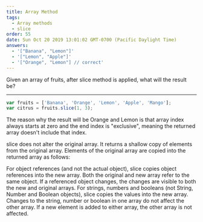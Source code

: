 ```yaml
---
title: Array Method
tags:
  - Array methods
  - slice
order: 55
date: Sun Oct 20 2019 13:01:02 GMT-0700 (Pacific Daylight Time)
answers: 
  - '["Banana", "Lemon"]'
  - '["Lemon", "Apple"]'
  - '["Orange", "Lemon"] // correct'
---
```

Given an array of fruits, after slice method is applied, what will the result be?

---
```javascript
var fruits = ['Banana', 'Orange', 'Lemon', 'Apple', 'Mango'];
var citrus = fruits.slice(1, 3);
```

<!-- explanation -->
The reason why the result will be Orange and Lemon is that array index always starts at zero and the end index is "exclusive", meaning the returned array doesn't include that index. 

slice does not alter the original array. It returns a shallow copy of elements from the original array. Elements of the original array are copied into the returned array as follows:

For object references (and not the actual object), slice copies object references into the new array. Both the original and new array refer to the same object. If a referenced object changes, the changes are visible to both the new and original arrays.
For strings, numbers and booleans (not String, Number and Boolean objects), slice copies the values into the new array. Changes to the string, number or boolean in one array do not affect the other array.
If a new element is added to either array, the other array is not affected.

